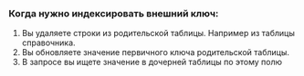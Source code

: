 ### Когда нужно индексировать внешний ключ:
  1. Вы удаляете строки из родительской таблицы. Например из таблицы справочника.
  2. Вы обновляете значение первичного ключа родительской таблицы.
  3. В запросе вы ищете значение в дочерней таблицы по этому полю
